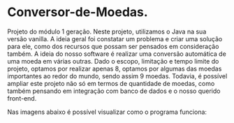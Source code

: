 # Conversor-de-Moedas.
Projeto do módulo 1 geração. Neste projeto, utilizamos o Java na sua versão vanilla. A ideia geral foi constatar um problema e criar uma solução para ele, como dos recursos que possam ser pensados ​​em consideração também. A ideia do nosso software é realizar uma conversão automática de uma moeda em várias outras. Dado o escopo, limitação e tempo limite do projeto, optamos por realizar apenas 8, optamos por algumas das moedas importantes ao redor do mundo, sendo assim 9 moedas. Todavia, é possível ampliar este projeto não só em termos de quantidade de moedas, como também pensando em integração com banco de dados e o nosso querido front-end.

<div>
    <aimg src = "https://user-images.githubusercontent.com/92900668/180064192-066ec6ce-8f47-487c-b8d0-5d9dd3acaaf0.png" > </aimg>
Nas imagens abaixo é possível visualizar como o programa funciona:
    <a img src = "https://user-images.githubusercontent.com/92900668/180064192-066ec6ce-8f47-487c-b8d0-5d9dd3acaaf0.png"
       ></a>
    <a img src = https://user-images.githubusercontent.com/92900668/180064271-4b145912-a44a-446f-879d-a87d93898d44.png ></a>
</div>